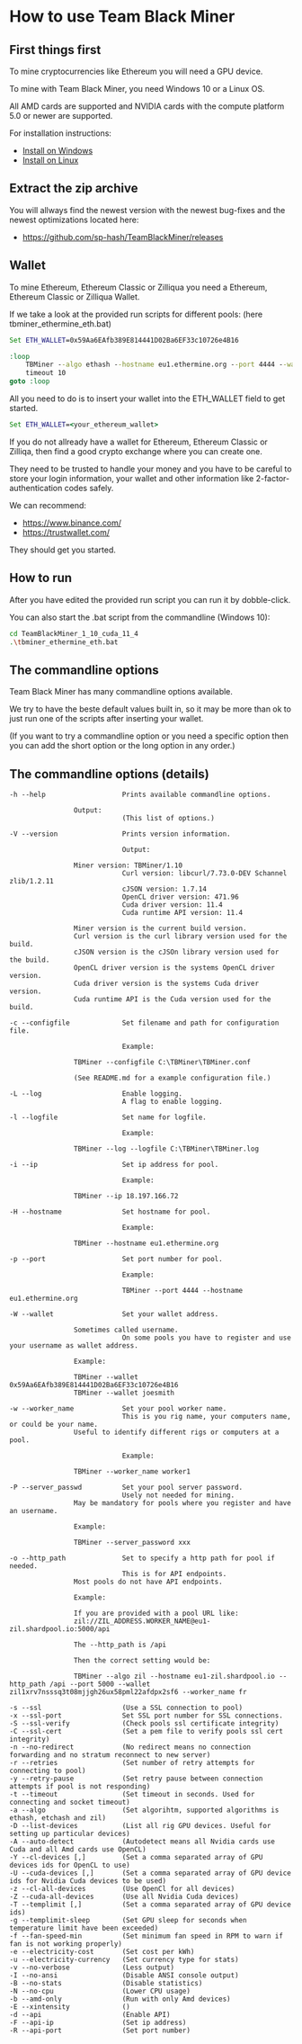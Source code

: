 # How to use Team Black Miner

## First things first
To mine cryptocurrencies like Ethereum you will need a GPU device.

To mine with Team Black Miner, you need Windows 10 or a Linux OS.

All AMD cards are supported and NVIDIA cards with the compute platform 5.0 or newer are supported.

For installation instructions:
* [Install on Windows](https://github.com/sp-hash/TeamBlackMiner/blob/main/INSTALL_WINDOWS.md)
* [Install on Linux](https://github.com/sp-hash/TeamBlackMiner/blob/main/INSTALL_LINUX.md)

## Extract the zip archive
You will allways find the newest version with the newest bug-fixes and the newest optimizations located here:
+ https://github.com/sp-hash/TeamBlackMiner/releases

## Wallet
To mine Ethereum, Ethereum Classic or Zilliqua you need a Ethereum, Ethereum Classic or Zilliqua Wallet.

If we take a look at the provided run scripts for different pools: (here tbminer_ethermine_eth.bat)

```bat
Set ETH_WALLET=0x59Aa6EAfb389E814441D02Ba6EF33c10726e4B16

:loop
	TBMiner --algo ethash --hostname eu1.ethermine.org --port 4444 --wallet %ETH_WALLET% --worker_name %computername%
	timeout 10
goto :loop
```
All you need to do is to insert your wallet into the ETH_WALLET field to get started.
```bat
Set ETH_WALLET=<your_ethereum_wallet>
```
If you do not allready have a wallet for Ethereum, Ethereum Classic or Zilliqa, then 
find a good crypto exchange where you can create one.

They need to be trusted to handle your money and you have to be careful to store your login information, your
wallet and other information like 2-factor-authentication codes safely.

We can recommend:
* https://www.binance.com/
* https://trustwallet.com/

They should get you started.

## How to run
After you have edited the provided run script you can run it by dobble-click.

You can also start the .bat script from the commandline (Windows 10):
```bash
cd TeamBlackMiner_1_10_cuda_11_4
.\tbminer_ethermine_eth.bat
```

## The commandline options
Team Black Miner has many commandline options available.

We try to have the beste default values built in, so it may be more than ok to just run one of the scripts after
inserting your wallet.

(If you want to try a commandline option or you need a specific option then you can add the short option or the long option
in any order.)

## The commandline options (details)
```plain
-h --help                   Prints available commandline options.
                            
			    Output:
                            (This list of options.)

-V --version                Prints version information.

                            Output:
			    
			    Miner version: TBMiner/1.10
                            Curl version: libcurl/7.73.0-DEV Schannel zlib/1.2.11
                            cJSON version: 1.7.14
                            OpenCL driver version: 471.96
                            Cuda driver version: 11.4
                            Cuda runtime API version: 11.4
			    
			    Miner version is the current build version.
			    Curl version is the curl library version used for the build.
			    cJSON version is the cJSOn library version used for the build.
			    OpenCL driver version is the systems OpenCL driver version.
			    Cuda driver version is the systems Cuda driver version.
			    Cuda runtime API is the Cuda version used for the build.

-c --configfile             Set filename and path for configuration file.

                            Example:
			    
			    TBMiner --configfile C:\TBMiner\TBMiner.conf
			    
			    (See README.md for a example configuration file.)

-L --log                    Enable logging.
                            A flag to enable logging.

-l --logfile                Set name for logfile.

                            Example:
			    
			    TBMiner --log --logfile C:\TBMiner\TBMiner.log

-i --ip                     Set ip address for pool.

                            Example:
			    
			    TBMiner --ip 18.197.166.72

-H --hostname               Set hostname for pool.

                            Example:
			    
			    TBMiner --hostname eu1.ethermine.org

-p --port                   Set port number for pool.

                            Example:
			    
                            TBMiner --port 4444 --hostname eu1.ethermine.org
			    
-W --wallet                 Set your wallet address.
                            
			    Sometimes called username.
                            On some pools you have to register and use your username as wallet address.
			    
			    Example:
			    
			    TBMiner --wallet 0x59Aa6EAfb389E814441D02Ba6EF33c10726e4B16
			    TBMiner --wallet joesmith
			    
-w --worker_name            Set your pool worker name.
                            This is you rig name, your computers name, or could be your name.
			    Useful to identify different rigs or computers at a pool.
			    
                            Example:
			    
			    TBMiner --worker_name worker1

-P --server_passwd          Set your pool server password.
                            Usely not needed for mining.
			    May be mandatory for pools where you register and have an username.
			    
			    Example:
			    
			    TBMiner --server_password xxx

-o --http_path              Set to specify a http path for pool if needed.
                            This is for API endpoints.
			    Most pools do not have API endpoints.
			    
			    Example:
			    
			    If you are provided with a pool URL like:
			    zil://ZIL_ADDRESS.WORKER_NAME@eu1-zil.shardpool.io:5000/api
			    
			    The --http_path is /api
			    
			    Then the correct setting would be:
			    
			    TBMiner --algo zil --hostname eu1-zil.shardpool.io --http_path /api --port 5000 --wallet zil1xrv7nsssq3t08mjjgh26ux58pml22afdpx2sf6 --worker_name fr
			    
-s --ssl                    (Use a SSL connection to pool)
-x --ssl-port               Set SSL port number for SSL connections.
-S --ssl-verify             (Check pools ssl certificate integrity)
-C --ssl-cert               (Set a pem file to verify pools ssl cert integrity)       
-n --no-redirect            (No redirect means no connection forwarding and no stratum reconnect to new server)  
-r --retries                (Set number of retry attempts for connecting to pool)
-y --retry-pause            (Set retry pause between connection attempts if pool is not responding)
-t --timeout                (Set timeout in seconds. Used for connecting and socket timeout)
-a --algo                   (Set algorihtm, supported algorithms is ethash, etchash and zil)
-D --list-devices           (List all rig GPU devices. Useful for setting up particular devices)  
-A --auto-detect            (Autodetect means all Nvidia cards use Cuda and all Amd cards use OpenCL)
-Y --cl-devices [,]         (Set a comma separated array of GPU devices ids for OpenCL to use)
-U --cuda-devices [,]       (Set a comma separated array of GPU device ids for Nvidia Cuda devices to be used)
-z --cl-all-devices         (Use OpenCl for all devices)
-Z --cuda-all-devices       (Use all Nvidia Cuda devices)
-T --templimit [,]          (Set a comma separated array of GPU device ids)    
-g --templimit-sleep        (Set GPU sleep for seconds when temperature limit have been exceeded)
-f --fan-speed-min          (Set minimum fan speed in RPM to warn if fan is not working properly)
-e --electricity-cost       (Set cost per kWh)
-u --electricity-currency   (Set currency type for stats)
-v --no-verbose             (Less output) 
-I --no-ansi                (Disable ANSI console output)
-B --no-stats               (Disable statistics)
-N --no-cpu                 (Lower CPU usage)
-b --amd-only               (Run with only Amd devices)
-E --xintensity             ()
-d --api                    (Enable API)
-F --api-ip                 (Set ip address)
-R --api-port               (Set port number)
```
